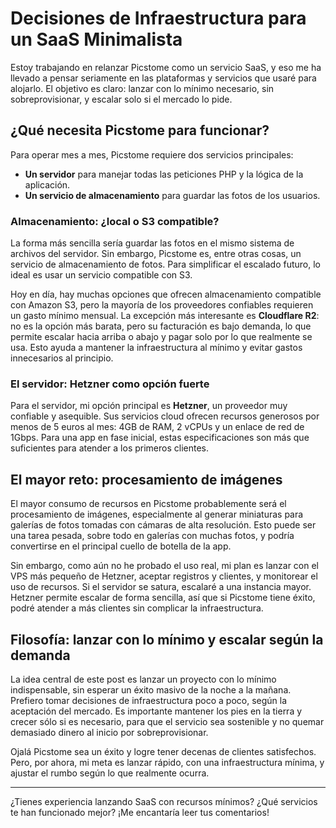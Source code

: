 # Decisiones de Infraestructura para un SaaS Minimalista

Estoy trabajando en relanzar Picstome como un servicio SaaS, y eso me ha llevado a pensar
seriamente en las plataformas y servicios que usaré para alojarlo. El objetivo es claro: lanzar
con lo mínimo necesario, sin sobreprovisionar, y escalar solo si el mercado lo pide.

## ¿Qué necesita Picstome para funcionar?

Para operar mes a mes, Picstome requiere dos servicios principales:

- **Un servidor** para manejar todas las peticiones PHP y la lógica de la aplicación.
- **Un servicio de almacenamiento** para guardar las fotos de los usuarios.

### Almacenamiento: ¿local o S3 compatible?

La forma más sencilla sería guardar las fotos en el mismo sistema de archivos del servidor.
Sin embargo, Picstome es, entre otras cosas, un servicio de almacenamiento de fotos.
Para simplificar el escalado futuro, lo ideal es usar un servicio compatible con S3.

Hoy en día, hay muchas opciones que ofrecen almacenamiento compatible con Amazon S3,
pero la mayoría de los proveedores confiables requieren un gasto mínimo mensual.
La excepción más interesante es **Cloudflare R2**: no es la opción más barata, pero su
facturación es bajo demanda, lo que permite escalar hacia arriba o abajo y pagar solo por
lo que realmente se usa. Esto ayuda a mantener la infraestructura al mínimo y evitar gastos
innecesarios al principio.

### El servidor: Hetzner como opción fuerte

Para el servidor, mi opción principal es **Hetzner**, un proveedor muy confiable y asequible.
Sus servicios cloud ofrecen recursos generosos por menos de 5 euros al mes: 4GB de RAM,
2 vCPUs y un enlace de red de 1Gbps. Para una app en fase inicial, estas especificaciones
son más que suficientes para atender a los primeros clientes.

## El mayor reto: procesamiento de imágenes

El mayor consumo de recursos en Picstome probablemente será el procesamiento de imágenes,
especialmente al generar miniaturas para galerías de fotos tomadas con cámaras de alta resolución.
Esto puede ser una tarea pesada, sobre todo en galerías con muchas fotos, y podría convertirse
en el principal cuello de botella de la app.

Sin embargo, como aún no he probado el uso real, mi plan es lanzar con el VPS más pequeño
de Hetzner, aceptar registros y clientes, y monitorear el uso de recursos. Si el servidor se
satura, escalaré a una instancia mayor. Hetzner permite escalar de forma sencilla, así que si
Picstome tiene éxito, podré atender a más clientes sin complicar la infraestructura.

## Filosofía: lanzar con lo mínimo y escalar según la demanda

La idea central de este post es lanzar un proyecto con lo mínimo indispensable, sin esperar
un éxito masivo de la noche a la mañana. Prefiero tomar decisiones de infraestructura poco a
poco, según la aceptación del mercado. Es importante mantener los pies en la tierra y crecer
sólo si es necesario, para que el servicio sea sostenible y no quemar demasiado dinero al inicio
por sobreprovisionar.

Ojalá Picstome sea un éxito y logre tener decenas de clientes satisfechos. Pero, por ahora,
mi meta es lanzar rápido, con una infraestructura mínima, y ajustar el rumbo según lo que
realmente ocurra.

---

¿Tienes experiencia lanzando SaaS con recursos mínimos? ¿Qué servicios te han funcionado
mejor? ¡Me encantaría leer tus comentarios!
